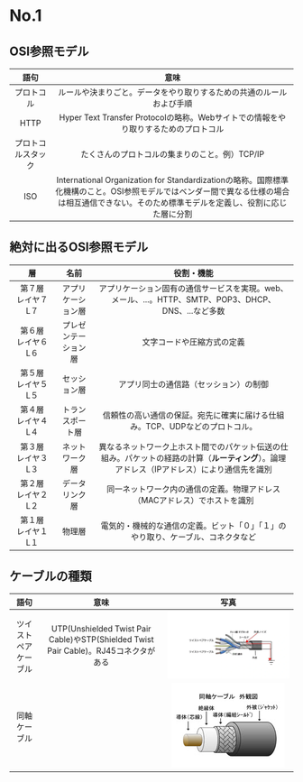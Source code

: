 # No.1

## OSI参照モデル
|語句|意味|
|:--:|:--:|
|プロトコル|ルールや決まりごと。データをやり取りするための共通のルールおよび手順|
|HTTP|Hyper Text Transfer Protocolの略称。Webサイトでの情報をやり取りするためのプロトコル|
|プロトコルスタック|たくさんのプロトコルの集まりのこと。例）TCP/IP|
|ISO|International Organization for Standardizationの略称。国際標準化機構のこと。OSI参照モデルではベンダー間で異なる仕様の場合は相互通信できない。そのため標準モデルを定義し、役割に応じた層に分割|

## 絶対に出るOSI参照モデル
|層|名前|役割・機能|
|:--:|:--:|:--:|
|第７層　レイヤ７　L７|アプリケーション層|アプリケーション固有の通信サービスを実現。web、メール、...。HTTP、SMTP、POP3、DHCP、DNS、...など多数|
|第６層　レイヤ６　L６|プレゼンテーション層|文字コードや圧縮方式の定義|
|第５層　レイヤ５　L５|セッション層|アプリ同士の通信路（セッション）の制御|
|第４層　レイヤ４　L４|トランスポート層|信頼性の高い通信の保証。宛先に確実に届ける仕組み。TCP、UDPなどのプロトコル。|
|第３層　レイヤ３　L３|ネットワーク層|異なるネットワーク上ホスト間でのパケット伝送の仕組み。パケットの経路の計算（**ルーティング**）。論理アドレス（IPアドレス）により通信先を識別|
|第２層　レイヤ２　L２|データリンク層|同一ネットワーク内の通信の定義。物理アドレス（MACアドレス）でホストを識別|
|第１層　レイヤ１　L１|物理層|電気的・機械的な通信の定義。ビット「０」「１」のやり取り、ケーブル、コネクタなど|

## ケーブルの種類
|語句|意味|写真|
|:--:|:--:|:--:|
|ツイストペアケーブル|UTP(Unshielded Twist Pair Cable)やSTP(Shielded Twist Pair Cable)。RJ45コネクタがある|![](./img/TwistPairCable.png)|
|同軸ケーブル||![](./img/do_ziku.png)|